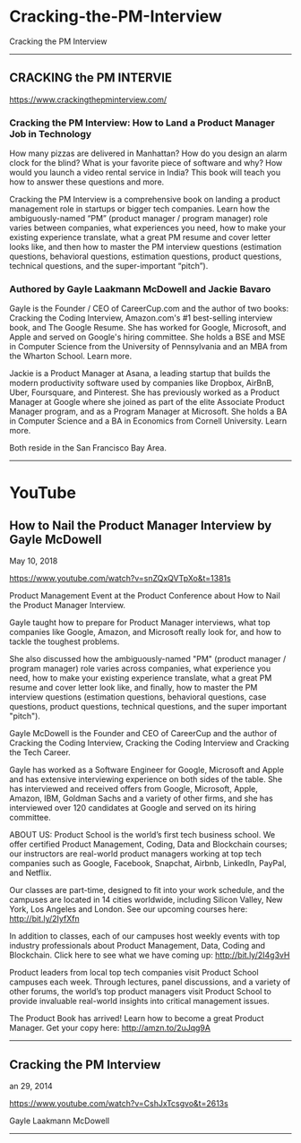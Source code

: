 # Cracking-the-PM-Interview
Cracking the PM Interview



-----

## CRACKING the PM INTERVIE

https://www.crackingthepminterview.com/

### Cracking the PM Interview: How to Land a Product Manager Job in Technology
How many pizzas are delivered in Manhattan? How do you design an alarm clock for the blind? What is your favorite piece of software and why? How would you launch a video rental service in India? This book will teach you how to answer these questions and more. 

Cracking the PM Interview is a comprehensive book on landing a product management role in startups or bigger tech companies. Learn how the ambiguously-named “PM” (product manager / program manager) role varies between companies, what experiences you need, how to make your existing experience translate, what a great PM resume and cover letter looks like, and then how to master the PM interview questions (estimation questions, behavioral questions, estimation questions, product questions, technical questions, and the super-important “pitch”).

### Authored by Gayle Laakmann McDowell and Jackie Bavaro
Gayle is the Founder / CEO of CareerCup.com and the author of two books: Cracking the Coding Interview, Amazon.com's #1 best-selling interview book, and The Google Resume. She has worked for Google, Microsoft, and Apple and served on Google's hiring committee. She holds a BSE and MSE in Computer Science from the University of Pennsylvania and an MBA from the Wharton School. Learn more.

Jackie is a Product Manager at Asana, a leading startup that builds the modern productivity software used by companies like Dropbox, AirBnB, Uber, Foursquare, and Pinterest. She has previously worked as a Product Manager at Google where she joined as part of the elite Associate Product Manager program, and as a Program Manager at Microsoft. She holds a BA in Computer Science and a BA in Economics from Cornell University. Learn more.

Both reside in the San Francisco Bay Area.




-----

# YouTube

## How to Nail the Product Manager Interview by Gayle McDowell

May 10, 2018

https://www.youtube.com/watch?v=snZQxQVTpXo&t=1381s

Product Management Event at the Product Conference about How to Nail the Product Manager Interview.

Gayle taught how to prepare for Product Manager interviews, what top companies like Google, Amazon, and Microsoft really look for, and how to tackle the toughest problems. 

She also discussed how the ambiguously-named "PM" (product manager / program manager) role varies across companies, what experience you need, how to make your existing experience translate, what a great PM resume and cover letter look like, and finally, how to master the PM interview questions (estimation questions, behavioral questions, case questions, product questions, technical questions, and the super important "pitch"). 

Gayle McDowell is the Founder and CEO of CareerCup and the author of Cracking the Coding Interview, Cracking the Coding Interview and Cracking the Tech Career.

Gayle has worked as a Software Engineer for Google, Microsoft and Apple and has extensive interviewing experience on both sides of the table. She has interviewed and received offers from Google, Microsoft, Apple, Amazon, IBM, Goldman Sachs and a variety of other firms, and she has interviewed over 120 candidates at Google and served on its hiring committee. 

ABOUT US:
Product School is the world’s first tech business school. We offer certified Product Management, Coding, Data and Blockchain courses; our instructors are real-world product managers working at top tech companies such as Google, Facebook, Snapchat, Airbnb, LinkedIn, PayPal, and Netflix.

Our classes are part-time, designed to fit into your work schedule, and the campuses are located in 14 cities worldwide, including Silicon Valley, New York, Los Angeles and London. See our upcoming courses here: http://bit.ly/2IyfXfn 

In addition to classes, each of our campuses host weekly events with top industry professionals about  Product Management, Data, Coding and Blockchain. Click here to see what we have coming up: http://bit.ly/2I4g3vH 

Product leaders from local top tech companies visit Product School campuses each week. Through lectures, panel discussions, and a variety of other forums, the world’s top product managers visit Product School to provide invaluable real-world insights into critical management issues. 

The Product Book has arrived! Learn how to become a great Product Manager. Get your copy here: http://amzn.to/2uJqg9A

-----

## Cracking the PM Interview

an 29, 2014

https://www.youtube.com/watch?v=CshJxTcsgvo&t=2613s


Gayle Laakmann McDowell

-----


